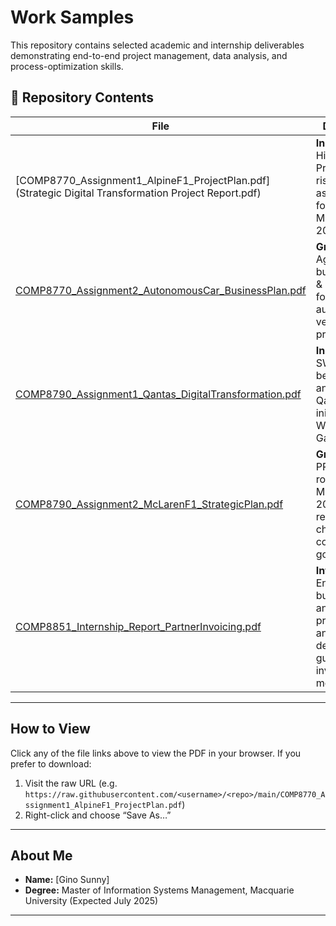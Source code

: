 # Work Samples

This repository contains selected academic and internship deliverables demonstrating end-to-end project management, data analysis, and process-optimization skills.

## 📂 Repository Contents

| File                                                     | Description                                                                                              |
| -------------------------------------------------------- | -------------------------------------------------------------------------------------------------------- |
| [COMP8770_Assignment1_AlpineF1_ProjectPlan.pdf](Strategic Digital Transformation Project Report.pdf)    | **Individual**: High-level MS Project plan & risk assessment for Alpine F1’s Melbourne 2025 GP prep.    |
| [COMP8770_Assignment2_AutonomousCar_BusinessPlan.pdf](URL2) | **Group**: Spiral-Agile hybrid business plan & risk register for a Level 4 autonomous vehicle program.   |
| [COMP8790_Assignment1_Qantas_DigitalTransformation.pdf](URL3) | **Individual**: SWOT, cost–benefit & risk analysis for Qantas digital initiatives, with WBS and Gantt.   |
| [COMP8790_Assignment2_McLarenF1_StrategicPlan.pdf](URL4) | **Group**: PRINCE2/Agile roadmap for McLaren F1’s 2026 regulation changes, complete with governance.     |
| [COMP8851_Internship_Report_PartnerInvoicing.pdf](URL5)  | **Internship**: End-to-end business analysis, process flows, and deployment guidelines for invoicing module. |

---

## How to View

Click any of the file links above to view the PDF in your browser. If you prefer to download:

1. Visit the raw URL (e.g. `https://raw.githubusercontent.com/<username>/<repo>/main/COMP8770_Assignment1_AlpineF1_ProjectPlan.pdf`)  
2. Right-click and choose “Save As…”

---

## About Me

- **Name:** [Gino Sunny]  
- **Degree:** Master of Information Systems Management, Macquarie University (Expected July 2025)  
---
